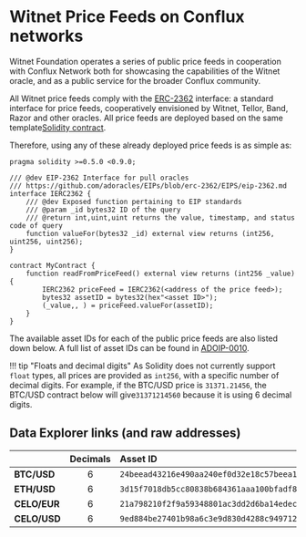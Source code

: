 # Witnet Price Feeds on Conflux networks

Witnet Foundation operates a series of public price feeds in cooperation with Conflux Network both for showcasing the
capabilities of the Witnet oracle, and as a public service for the broader Conflux community.

All Witnet price feeds comply with the [ERC-2362] interface: a standard interface for price feeds, cooperatively
envisioned by Witnet, Tellor, Band, Razor and other oracles. All price feeds are deployed based on the same template[Solidity contract](https://github.com/witnet/witnet-price-feed-examples/blob/master/contracts/ERC2362PriceFeed.sol).

Therefore, using any of these already deployed price feeds is as simple as:

```solidity
pragma solidity >=0.5.0 <0.9.0;

/// @dev EIP-2362 Interface for pull oracles
/// https://github.com/adoracles/EIPs/blob/erc-2362/EIPS/eip-2362.md
interface IERC2362 {
	/// @dev Exposed function pertaining to EIP standards
	/// @param _id bytes32 ID of the query
	/// @return int,uint,uint returns the value, timestamp, and status code of query
	function valueFor(bytes32 _id) external view returns (int256, uint256, uint256);
}

contract MyContract {
    function readFromPriceFeed() external view returns (int256 _value) {
        IERC2362 priceFeed = IERC2362(<address of the price feed>);
        bytes32 assetID = bytes32(hex"<asset ID>");
        (_value,, ) = priceFeed.valueFor(assetID);
    }
}
``` 

The available asset IDs for each of the public price feeds are also listed down below. A full list of asset IDs can
be found in [ADOIP-0010].

!!! tip "Floats and decimal digits"
    As Solidity does not currently support `float` types, all prices are provided as `int256`, with a specific number
    of decimal digits. For example, if the BTC/USD price is `31371.21456`, the BTC/USD contract below will give`31371214560` because it is using 6 decimal digits.

## Data Explorer links (and raw addresses)

|              | Decimals | Asset ID | Celo.Alfajores  | Celo.Mainnet |
| ------------ | :------: | :------- | :-------------- | :----------- |
| **BTC/USD**  | 6 | `24beead43216e490aa240ef0d32e18c57beea168f06eabb94f5193868d500946` | [`0x4F8Ac2D45475A1894Cb85E3A21173d5e83041083`](https://feeds.witnet.io/feeds/celo-alfajores_btc-usd_6) | [`0xa1A950054d1F778B0758EBe89914410d01A37248`](https://feeds.witnet.io/feeds/celo-mainnet_btc-usd_6)
| **ETH/USD**  | 6 | `3d15f7018db5cc80838b684361aaa100bfadf8a11e02d5c1c92e9c6af47626c8` | [`0xD182e334e3c7140F8a520d326E333CA5f1FB7dDa`](https://feeds.witnet.io/feeds/celo-alfajores_eth-usd_6) | [`0x3ebE9D7BF6cc4A4132c7fC75225f0D1c476d6ACb`](https://feeds.witnet.io/feeds/celo-mainnet_eth-usd_6)
| **CELO/EUR**  | 6 | `21a798210f2f9a59348801ac3dd2d6ba14edec757bd7bc1894181af90a7fd3a2` | [`0x9627CB0314368BC70587912119a4F03Ba0b179B5`](https://feeds.witnet.io/feeds/celo-alfajores_celo-eur_6) | [`0xdDBf8eBC2C5435bf2251611466b45bf625a6E1DB`](https://feeds.witnet.io/feeds/celo-mainnet_celo-eur_6)
| **CELO/USD**  | 6 | `9ed884be27401b98a6c3e9d830d4288c949712e57a58235927b1a00dcd487073` | [`0xA4dBe748BA8E3220eAC07cB4c951909fc089c3dD`](https://feeds.witnet.io/feeds/celo-alfajores_celo-usd_6) | [`0x45EE6664E3be238C3ebC0462e0750e103ff6F24E`](https://feeds.witnet.io/feeds/celo-mainnet_celo-usd_6)

[ERC-2362]: https://github.com/adoracles/ado-contracts/blob/master/contracts/interfaces/IERC2362.sol
[ADOIP-0010]: https://github.com/adoracles/ADOIPs/blob/main/adoip-0010.md#registered-ids
